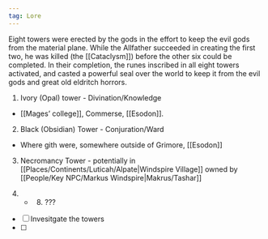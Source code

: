 ```yaml
---
tag: Lore
---
```

Eight towers were erected by the gods in the effort to keep the evil gods from the material plane. While the Allfather succeeded in creating the first two, he was killed (the [[Cataclysm]]) before the other six could be completed. In their completion, the runes inscribed in all eight towers activated, and casted a powerful seal over the world to keep it from the evil gods and great old eldritch horrors. 

  

1.  Ivory (Opal) tower - Divination/Knowledge

-   [[Mages’ college]], Commerse, [[Esodon]]. 
    

  

2.  Black (Obsidian) Tower - Conjuration/Ward


-   Where gith were, somewhere outside of Grimore, [[Esodon]]
    
3. Necromancy Tower - potentially in [[Places/Continents/Luticah/Alpate|Windspire Village]] owned by [[People/Key NPC/Markus Windspire|Makrus/Tashar]]
  

1.  -   8. ???

- [ ] Invesitgate the towers
- [ ] 